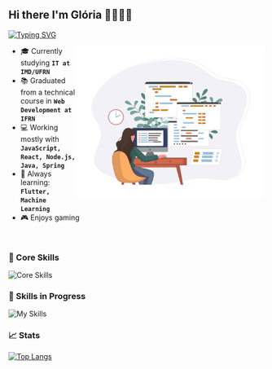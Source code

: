 ## Hi there I'm Glória 👩🏻‍💻👋

[![Typing SVG](https://readme-typing-svg.herokuapp.com/?size=24&color=3b6360&center=true&vCenter=true&width=500&lines=Fullstack+Developer;IT+Student)](https://git.io/typing-svg)

<a style="float:right;" href="https://www.freepik.com/free-vector/programmer-working-web-development-code-engineer-programming-python-php-java-script-computer_14723886.htm#fromView=search&page=1&position=34&uuid=f602ef3f-d077-4023-992c-2c9c6e909a37">
    <img src="https://raw.githubusercontent.com/gloria-mariass/gloria-mariass/main/assets/images/Set_of_programmers_02_01-removebg.png" alt="Set of Programmers" width=370 align="right"/>
</a>

- 🎓 Currently studying **``IT at IMD/UFRN``**
- 📚 Graduated from a technical course in  **``Web Development at IFRN``**
- 💻 Working mostly with **``JavaScript, React, Node.js, Java, Spring``**
- 🧠 Always learning:  **``Flutter, Machine Learning``**
- 🎮 Enjoys gaming

<br style="clear:both;"/>

### 💪 Core Skills
![Core Skills](https://skillicons.dev/icons?i=java,spring,html,css,javascript,bootstrap,react,git,github,maven,php,py,flask,sqlite,cpp,cmake,postman,figma,vscode,&theme=dark&perline=8)

### 🚀 Skills in Progress
![My Skills](https://skillicons.dev/icons?i=dart,docker,flutter,nextjs,nodejs,postgres,prisma,&theme=dark&perline=5)

### 📈 Stats
[![Top Langs](https://github-readme-stats.vercel.app/api/top-langs/?username=gloria-mariass&layout=donut&hide=html,css)](https://github.com/gloria-mariass/github-readme-stats)
<!-- ![Seu Nome's GitHub stats](https://github-readme-stats.vercel.app/api?username=gloria-mariass&show_icons=true&theme=radical) -->
<!-- https://github-readme-stats.vercel.app/api?username=gloria-mariass&show_icons=true\ -->
